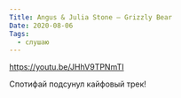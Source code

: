 ```yaml
---
Title: Angus & Julia Stone — Grizzly Bear
Date: 2020-08-06
Tags:
  - слушаю
---
```


https://youtu.be/JHhV9TPNmTI

Спотифай подсунул кайфовый трек!